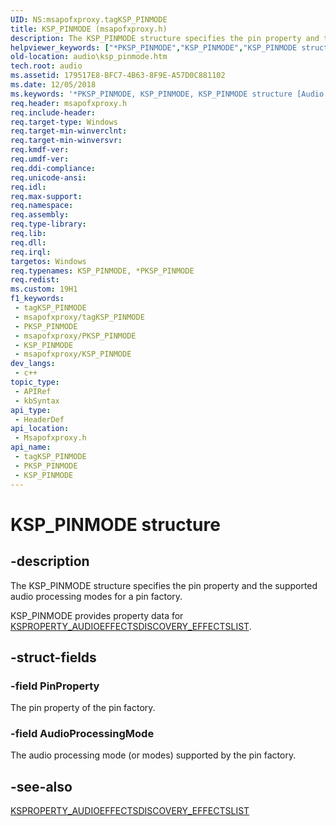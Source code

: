 ```yaml
---
UID: NS:msapofxproxy.tagKSP_PINMODE
title: KSP_PINMODE (msapofxproxy.h)
description: The KSP_PINMODE structure specifies the pin property and the supported audio processing modes for a pin factory.
helpviewer_keywords: ["*PKSP_PINMODE","KSP_PINMODE","KSP_PINMODE structure [Audio Devices]","PKSP_PINMODE","PKSP_PINMODE structure pointer [Audio Devices]","audio.ksp_pinmode","msapofxproxy/KSP_PINMODE","msapofxproxy/PKSP_PINMODE"]
old-location: audio\ksp_pinmode.htm
tech.root: audio
ms.assetid: 179517E8-BFC7-4B63-8F9E-A57D0C881102
ms.date: 12/05/2018
ms.keywords: '*PKSP_PINMODE, KSP_PINMODE, KSP_PINMODE structure [Audio Devices], PKSP_PINMODE, PKSP_PINMODE structure pointer [Audio Devices], audio.ksp_pinmode, msapofxproxy/KSP_PINMODE, msapofxproxy/PKSP_PINMODE'
req.header: msapofxproxy.h
req.include-header: 
req.target-type: Windows
req.target-min-winverclnt: 
req.target-min-winversvr: 
req.kmdf-ver: 
req.umdf-ver: 
req.ddi-compliance: 
req.unicode-ansi: 
req.idl: 
req.max-support: 
req.namespace: 
req.assembly: 
req.type-library: 
req.lib: 
req.dll: 
req.irql: 
targetos: Windows
req.typenames: KSP_PINMODE, *PKSP_PINMODE
req.redist: 
ms.custom: 19H1
f1_keywords:
 - tagKSP_PINMODE
 - msapofxproxy/tagKSP_PINMODE
 - PKSP_PINMODE
 - msapofxproxy/PKSP_PINMODE
 - KSP_PINMODE
 - msapofxproxy/KSP_PINMODE
dev_langs:
 - c++
topic_type:
 - APIRef
 - kbSyntax
api_type:
 - HeaderDef
api_location:
 - Msapofxproxy.h
api_name:
 - tagKSP_PINMODE
 - PKSP_PINMODE
 - KSP_PINMODE
---
```


# KSP_PINMODE structure


## -description

The KSP_PINMODE structure specifies the pin property and the supported audio processing modes for a pin factory.

KSP_PINMODE provides property data for <a href="/previous-versions/windows/hardware/drivers/dn457706(v=vs.85)">KSPROPERTY_AUDIOEFFECTSDISCOVERY_EFFECTSLIST</a>.

## -struct-fields

### -field PinProperty

The pin property of the pin factory.

### -field AudioProcessingMode

The audio processing mode (or modes) supported by the pin factory.

## -see-also

<a href="/previous-versions/windows/hardware/drivers/dn457706(v=vs.85)">KSPROPERTY_AUDIOEFFECTSDISCOVERY_EFFECTSLIST</a>

